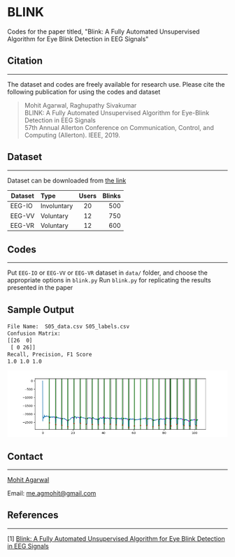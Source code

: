 # BLINK
Codes for the paper titled, "Blink: A Fully Automated Unsupervised Algorithm for Eye Blink Detection in EEG Signals"

## Citation
------------
The dataset and codes are freely available for research use. Please cite the following publication for using the codes and dataset
<blockquote>
  <p>Mohit Agarwal, Raghupathy Sivakumar<br />
BLINK: A Fully Automated Unsupervised Algorithm for Eye-Blink Detection in EEG Signals<br />
57th Annual Allerton Conference on Communication, Control, and Computing (Allerton). IEEE, 2019.</p>
</blockquote>

## Dataset
----------
Dataset can be downloaded from [the link](http://bit.ly/eeg-eyeblinks-dataset)

| Dataset       |  Type     | Users         | Blinks|
| ------------- |:----------|:-------------:| -----:|
| EEG-IO        |Involuntary| 20            | 500   |
| EEG-VV        |Voluntary  | 12            | 750   |
| EEG-VR        |Voluntary  | 12            | 600   |

## Codes
--------

Put `EEG-IO` or `EEG-VV` or `EEG-VR` dataset in `data/` folder, and choose the appropriate options in `blink.py`
Run `blink.py` for replicating the results presented in the paper

## Sample Output

```
File Name:  S05_data.csv S05_labels.csv
Confusion Matrix:
[[26  0]
 [ 0 26]]
Recall, Precision, F1 Score
1.0 1.0 1.0
```

<p align="center">
  <img src="extras/output.png" width="600" title="Visualization of Blink output">
</p>


## Contact
----------

[Mohit Agarwal](http://agmohit.com )

Email: me.agmohit@gmail.com

## References
-------------

[1] [Blink: A Fully Automated Unsupervised Algorithm for Eye Blink Detection in EEG Signals](http://gnan.ece.gatech.edu/archive/agarwal-blink.pdf)
